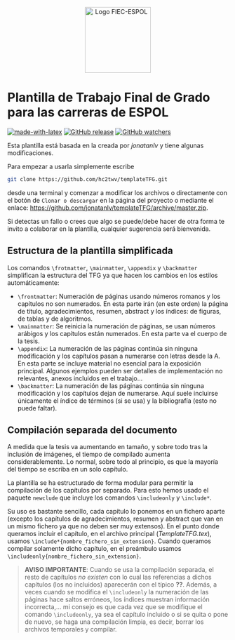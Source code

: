 
<p align="center">
<img src="https://www.fiec.espol.edu.ec/sites/all/themes/fiec/fiec.png" alt="Logo FIEC-ESPOL" height="150px">
</p>

# Plantilla de Trabajo Final de Grado para las carreras de ESPOL

[![made-with-latex](https://img.shields.io/badge/Made%20with-LaTeX-1f425f.svg)](https://www.latex-project.org/) [![GitHub release](https://img.shields.io/github/release/hc2twv/templateTFG.svg)](https://GitHub.com/hc2twv/templateTFG/releases/) [![GitHub watchers](https://img.shields.io/github/watchers/hc2twv/templateTFG.svg?label=Watch&style=social)](https://GitHub.com/hc2twv/templateTFG)

Esta plantilla está basada en la creada por *jonatanlv* y tiene algunas modificaciones.

Para empezar a usarla simplemente escribe
```bash
git clone https://github.com/hc2twv/templateTFG.git
```
desde una terminal y comenzar a modificar los archivos o directamente con el botón de `Clonar o descargar` en la página del proyecto o mediante el enlace: https://github.com/jonatanlv/templateTFG/archive/master.zip.

Si detectas un fallo o crees que algo se puede/debe hacer de otra forma te invito a colaborar en la plantilla, cualquier sugerencia será bienvenida.

## Estructura de la plantilla simplificada

Los comandos `\frotmatter`, `\mainmatter`, `\appendix` y `\backmatter` simplifican la estructura del TFG ya que hacen los cambios en los estilos automáticamente:
- `\frontmatter`: Numeración de páginas usando números romanos y los capítulos no son numerados. En esta parte irán (en este orden) la página de título, agradecimientos, resumen, abstract y los índices: de figuras, de tablas y de algoritmos.
- `\mainmatter`: Se reinicia la numeración de páginas, se usan números arábigos y los capítulos están numerados. En esta parte va el cuerpo de la tesis.
- `\appendix`: La numeración de las páginas continúa sin ninguna modificación y los capítulos pasan a numerarse con letras desde la A. En esta parte se incluye material no esencial para la exposición principal. Algunos ejemplos pueden ser detalles de implementación no relevantes, anexos incluidos en el trabajo...
- `\backmatter`: La numeración de las páginas continúa sin ninguna modificación y los capítulos dejan de numerarse. Aquí suele incluirse únicamente el índice de términos (si se usa) y la bibliografía (esto no puede faltar).

## Compilación separada del documento

A medida que la tesis va aumentando en tamaño, y sobre todo tras la inclusión de imágenes, el tiempo de compilado aumenta considerablemente. Lo normal, sobre todo al principio, es que la mayoría del tiempo se escriba en un solo capítulo.

La plantilla se ha estructurado de forma modular para permitir la compilación de los capítulos por separado. Para esto hemos usado el paquete `newclude` que incluye los comandos `\includeonly` y `\include*`.

Su uso es bastante sencillo, cada capítulo lo ponemos en un fichero aparte (excepto los capítulos de agradecimientos, resumen y abstract que van en un mismo fichero ya que no deben ser muy extensos). En el punto donde queramos incluir el capítulo, en el archivo principal (*TemplateTFG.tex*), usamos `\include*{nombre_fichero_sin_extension}`. Cuando queramos compilar solamente dicho capítulo, en el preámbulo usamos `\includeonly{nombre_fichero_sin_extension}`.

> **AVISO IMPORTANTE**: Cuando se usa la compilación separada, el resto de capítulos *no existen* con lo cual las referencias a dichos capítulos (los no incluidos) aparecerán con el típico **??**. Además, a veces cuando se modifica el `\includeonly` la numeración de las páginas hace saltos erróneos, los índices muestran información incorrecta,... mi consejo es que cada vez que se modifique el comando `\includeonly`, ya sea el capítulo incluido o si se quita o pone de nuevo, se haga una compilación limpia, es decir, borrar los archivos temporales y compilar.
